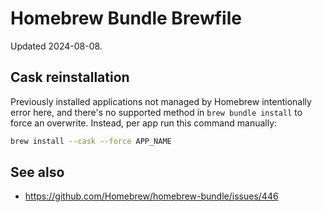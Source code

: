 # Homebrew Bundle Brewfile

Updated 2024-08-08.

## Cask reinstallation

Previously installed applications not managed by Homebrew intentionally error
here, and there's no supported method in `brew bundle install` to force an
overwrite. Instead, per app run this command manually:

```sh
brew install --cask --force APP_NAME
```

## See also

- https://github.com/Homebrew/homebrew-bundle/issues/446
